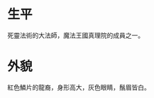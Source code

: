 <!-- TITLE: 阿布茲特 -->
<!-- SUBTITLE: 『(噴火)』CV：中田讓治? -->

#  生平
死靈法術的大法師，魔法王國真理院的成員之一。
#  外貌
紅色鱗片的龍裔，身形高大，灰色眼睛，鬚眉皆白。